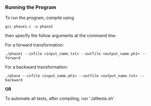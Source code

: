 ### Running the Program
To run the program, compile using 
```shell
gcc phase1.c -o phase1 
```
then specify the follow arguments at the command line:

For a forward transformation: <br>
```shell
./phase1 --infile <input_name.txt> --outfile <output_name.ph1> --forward
```
For a backward transformation: <br>
```shell
./phase --infile <input_name.ph1> --outfile <output_name.txt> --backward
```
**OR**

To automate all tests, after compiling, run './alltests.sh'
